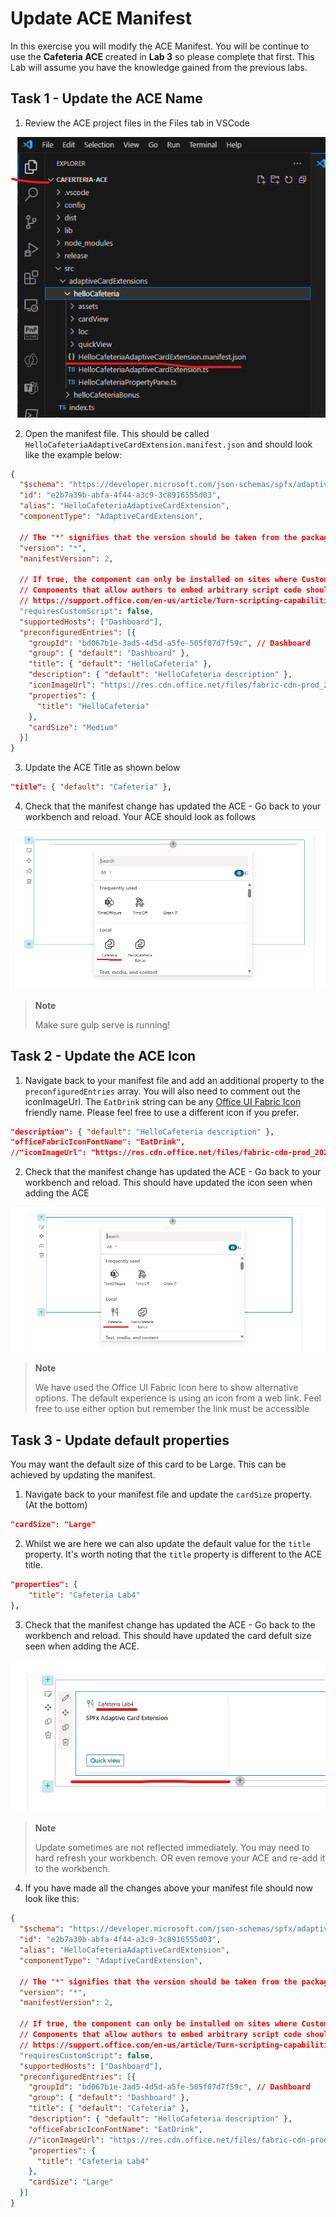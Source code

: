 # Update ACE Manifest
In this exercise you will modify the ACE Manifest. You will be continue to use the **Cafeteria ACE** created in **Lab 3** so please complete that first. This Lab will assume you have the knowledge gained from the previous labs.

## Task 1 - Update the ACE Name 
1. Review the ACE project files in the Files tab in VSCode
        
![ACE Files](../../Assets/solution-files.png)

2. Open the manifest file. This should be called `HelloCafeteriaAdaptiveCardExtension.manifest.json` and should look like the example below:

``` json
{
  "$schema": "https://developer.microsoft.com/json-schemas/spfx/adaptive-card-extension-manifest.schema.json",
  "id": "e2b7a39b-abfa-4f44-a3c9-3c8916555d03",
  "alias": "HelloCafeteriaAdaptiveCardExtension",
  "componentType": "AdaptiveCardExtension",

  // The "*" signifies that the version should be taken from the package.json
  "version": "*",
  "manifestVersion": 2,

  // If true, the component can only be installed on sites where Custom Script is allowed.
  // Components that allow authors to embed arbitrary script code should set this to true.
  // https://support.office.com/en-us/article/Turn-scripting-capabilities-on-or-off-1f2c515f-5d7e-448a-9fd7-835da935584f
  "requiresCustomScript": false,
  "supportedHosts": ["Dashboard"],
  "preconfiguredEntries": [{
    "groupId": "bd067b1e-3ad5-4d5d-a5fe-505f07d7f59c", // Dashboard
    "group": { "default": "Dashboard" },
    "title": { "default": "HelloCafeteria" },
    "description": { "default": "HelloCafeteria description" },
    "iconImageUrl": "https://res.cdn.office.net/files/fabric-cdn-prod_20230308.001/assets/brand-icons/product-monoline/svg/vivaconnections_32x1.svg",
    "properties": {
      "title": "HelloCafeteria"
    },
    "cardSize": "Medium"
  }]
}
```

3. Update the ACE Title as shown below

``` json
"title": { "default": "Cafeteria" },
```

4. Check that the manifest change has updated the ACE - Go back to your workbench and reload. Your ACE should look as follows

![ACE Rename](../../Assets/manifest-rename.png)


> **Note**
>
> Make sure gulp serve is running!

## Task 2 - Update the ACE Icon

1. Navigate back to your manifest file and add an additional property to the `preconfiguredEntries` array. You will also need to comment out the iconImageUrl. The `EatDrink` string can be any [Office UI Fabric Icon](https://uifabricicons.azurewebsites.net/) friendly name. Please feel free to use a different icon if you prefer.

```json
"description": { "default": "HelloCafeteria description" },
"officeFabricIconFontName": "EatDrink",
//"iconImageUrl": "https://res.cdn.office.net/files/fabric-cdn-prod_20230308.001/assets/brand-icons/product-monoline/svg/vivaconnections_32x1.svg",
```

2. Check that the manifest change has updated the ACE - Go back to your workbench and reload. This should have updated the icon seen when adding the ACE

![ACE Icon Add](../../Assets/manifest-icon1new.png)

> **Note**
>
> We have used the Office UI Fabric Icon here to show alternative options. The default experience is using an icon from a web link. Feel free to use either option but remember the link must be accessible

## Task 3 - Update default properties

You may want the default size of this card to be Large. This can be achieved by updating the manifest.

1. Navigate back to your manifest file and update the `cardSize` property. (At the bottom)

```json
"cardSize": "Large"
```

2. Whilst we are here we can also update the default value for the `title` property. It's worth noting that the `title` property is different to the ACE title.

```json
"properties": {
    "title": "Cafeteria Lab4"
},
```

3. Check that the manifest change has updated the ACE - Go back to the workbench and reload. This should have updated the card defult size seen when adding the ACE.

![ACE Property Change](../../Assets/manifest-propertiesnew.png)

> **Note**
>
> Update sometimes are not reflected immediately. You may need to hard refresh your workbench. OR even remove your ACE and re-add it to the workbench.

4. If you have made all the changes above your manifest file should now look like this:

```json
{
  "$schema": "https://developer.microsoft.com/json-schemas/spfx/adaptive-card-extension-manifest.schema.json",
  "id": "e2b7a39b-abfa-4f44-a3c9-3c8916555d03",
  "alias": "HelloCafeteriaAdaptiveCardExtension",
  "componentType": "AdaptiveCardExtension",

  // The "*" signifies that the version should be taken from the package.json
  "version": "*",
  "manifestVersion": 2,

  // If true, the component can only be installed on sites where Custom Script is allowed.
  // Components that allow authors to embed arbitrary script code should set this to true.
  // https://support.office.com/en-us/article/Turn-scripting-capabilities-on-or-off-1f2c515f-5d7e-448a-9fd7-835da935584f
  "requiresCustomScript": false,
  "supportedHosts": ["Dashboard"],
  "preconfiguredEntries": [{
    "groupId": "bd067b1e-3ad5-4d5d-a5fe-505f07d7f59c", // Dashboard
    "group": { "default": "Dashboard" },
    "title": { "default": "Cafeteria" },
    "description": { "default": "HelloCafeteria description" },
    "officeFabricIconFontName": "EatDrink",
    //"iconImageUrl": "https://res.cdn.office.net/files/fabric-cdn-prod_20230308.001/assets/brand-icons/product-monoline/svg/vivaconnections_32x1.svg",
    "properties": {
      "title": "Cafeteria Lab4"
    },
    "cardSize": "Large"
  }]
}
```